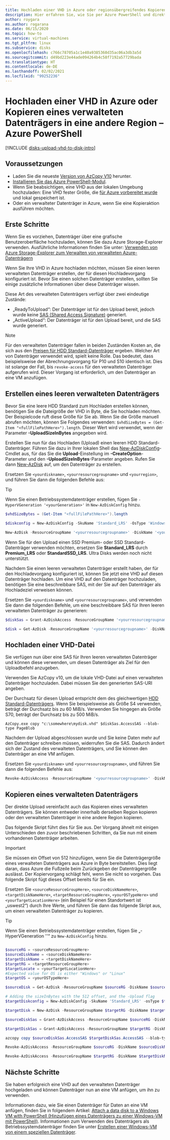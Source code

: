 ```yaml
---
title: Hochladen einer VHD in Azure oder regionsübergreifendes Kopieren eines Datenträgers – Azure PowerShell
description: Hier erfahren Sie, wie Sie per Azure PowerShell und direktem Upload eine VHD in einen verwalteten Azure-Datenträger hochladen und den verwalteten Datenträger regionsübergreifend kopieren.
author: roygara
ms.author: rogarana
ms.date: 06/15/2020
ms.topic: how-to
ms.service: virtual-machines
ms.tgt_pltfrm: linux
ms.subservice: disks
ms.openlocfilehash: c766c78705a1c1e40a9385360d35ac06a3db3a5d
ms.sourcegitcommit: d49bd223e44ade094264b4c58f7192a57729bada
ms.translationtype: HT
ms.contentlocale: de-DE
ms.lasthandoff: 02/02/2021
ms.locfileid: "99252236"
---
```

# <a name="upload-a-vhd-to-azure-or-copy-a-managed-disk-to-another-region---azure-powershell"></a>Hochladen einer VHD in Azure oder Kopieren eines verwalteten Datenträgers in eine andere Region – Azure PowerShell

[!INCLUDE [disks-upload-vhd-to-disk-intro](../../../includes/disks-upload-vhd-to-disk-intro.md)]

## <a name="prerequisites"></a>Voraussetzungen

- Laden Sie die neueste [Version von AzCopy V10](../../storage/common/storage-use-azcopy-v10.md#download-and-install-azcopy) herunter.
- [Installieren Sie das Azure PowerShell-Modul](/powershell/azure/install-Az-ps).
- Wenn Sie beabsichtigen, eine VHD aus der lokalen Umgebung hochzuladen: Eine VHD fester Größe, die [für Azure vorbereitet wurde](prepare-for-upload-vhd-image.md) und lokal gespeichert ist.
- Oder ein verwalteter Datenträger in Azure, wenn Sie eine Kopieraktion ausführen möchten.

## <a name="getting-started"></a>Erste Schritte

Wenn Sie es vorziehen, Datenträger über eine grafische Benutzeroberfläche hochzuladen, können Sie dazu Azure Storage-Explorer verwenden. Ausführliche Informationen finden Sie unter: [Verwenden von Azure Storage-Explorer zum Verwalten von verwalteten Azure-Datenträgern](../disks-use-storage-explorer-managed-disks.md)

Wenn Sie Ihre VHD in Azure hochladen möchten, müssen Sie einen leeren verwalteten Datenträger erstellen, der für diesen Hochladevorgang konfiguriert ist. Bevor Sie einen solchen Datenträger erstellen, sollten Sie einige zusätzliche Informationen über diese Datenträger wissen.

Diese Art des verwalteten Datenträgers verfügt über zwei eindeutige Zustände:

- „ReadyToUpload“: Der Datenträger ist für den Upload bereit, jedoch wurde keine [SAS (Shared Access Signature)](../../storage/common/storage-sas-overview.md) generiert.
- „ActiveUpload“: Der Datenträger ist für den Upload bereit, und die SAS wurde generiert.

> [!NOTE]
> Für den verwalteten Datenträger fallen in beiden Zuständen Kosten an, die sich aus den [Preisen für HDD Standard-Datenträger](https://azure.microsoft.com/pricing/details/managed-disks/) ergeben. Welcher Art von Datenträger verwendet wird, spielt keine Rolle. Das bedeutet, dass beispielsweise der Abrechnungsvorgang für P10 und S10 identisch ist. Dies ist solange der Fall, bis `revoke-access` für den verwalteten Datenträger aufgerufen wird. Dieser Vorgang ist erforderlich, um den Datenträger an eine VM anzufügen.

## <a name="create-an-empty-managed-disk"></a>Erstellen eines leeren verwalteten Datenträgers

Bevor Sie eine leere HDD Standard zum Hochladen erstellen können, benötigen Sie die Dateigröße der VHD in Byte, die Sie hochladen möchten. Der Beispielcode ruft diese Größe für Sie ab. Wenn Sie die Größe manuell abrufen möchten, können Sie Folgendes verwenden: `$vhdSizeBytes = (Get-Item "<fullFilePathHere>").length`. Dieser Wert wird verwendet, wenn der Parameter **-UploadSizeInBytes** angegeben wird.

Erstellen Sie nun für das Hochladen (Upload) einen leeren HDD Standard-Datenträger. Führen Sie dazu in Ihrer lokalen Shell das [New-AzDiskConfig](/powershell/module/az.compute/new-azdiskconfig)-Cmdlet aus, für das Sie die **Upload**-Einstellung im **-CreateOption**-Parameter und den **-UploadSizeInBytes**-Parameter angeben. Rufen Sie dann [New-AzDisk](/powershell/module/az.compute/new-azdisk) auf, um den Datenträger zu erstellen.

Ersetzen Sie `<yourdiskname>`, `<yourresourcegroupname>` und `<yourregion>`, und führen Sie dann die folgenden Befehle aus:

> [!TIP]
> Wenn Sie einen Betriebssystemdatenträger erstellen, fügen Sie `-HyperVGeneration '<yourGeneration>'` in `New-AzDiskConfig` hinzu.

```powershell
$vhdSizeBytes = (Get-Item "<fullFilePathHere>").length

$diskconfig = New-AzDiskConfig -SkuName 'Standard_LRS' -OsType 'Windows' -UploadSizeInBytes $vhdSizeBytes -Location '<yourregion>' -CreateOption 'Upload'

New-AzDisk -ResourceGroupName '<yourresourcegroupname>' -DiskName '<yourdiskname>' -Disk $diskconfig
```

Wenn Sie für den Upload einen SSD Premium- oder SSD Standard-Datenträger verwenden möchten, ersetzen Sie **Standard_LRS** durch **Premium_LRS** oder **StandardSSD_LRS**. Ultra Disks werden noch nicht unterstützt.

Nachdem Sie einen leeren verwalteten Datenträger erstellt haben, der für den Hochladevorgang konfiguriert ist, können Sie jetzt eine VHD auf diesen Datenträger hochladen. Um eine VHD auf den Datenträger hochzuladen, benötigen Sie eine beschreibbare SAS, mit der Sie auf den Datenträger als Hochladeziel verweisen können.

Ersetzen Sie `<yourdiskname>` und `<yourresourcegroupname>`, und verwenden Sie dann die folgenden Befehle, um eine beschreibbare SAS für Ihren leeren verwalteten Datenträger zu generieren:

```powershell
$diskSas = Grant-AzDiskAccess -ResourceGroupName '<yourresourcegroupname>' -DiskName '<yourdiskname>' -DurationInSecond 86400 -Access 'Write'

$disk = Get-AzDisk -ResourceGroupName '<yourresourcegroupname>' -DiskName '<yourdiskname>'
```

## <a name="upload-a-vhd"></a>Hochladen einer VHD-Datei

Sie verfügen nun über eine SAS für Ihren leeren verwalteten Datenträger und können diese verwenden, um diesen Datenträger als Ziel für den Uploadbefehl anzugeben.

Verwenden Sie AzCopy v10, um die lokale VHD-Datei auf einen verwalteten Datenträger hochzuladen. Dabei müssen Sie den generierten SAS-URI angeben.

Der Durchsatz für diesen Upload entspricht dem des gleichwertigen [HDD Standard-Datenträgers](../disks-types.md#standard-hdd). Wenn Sie beispielsweise als Größe S4 verwenden, beträgt der Durchsatz bis zu 60 MiB/s. Verwenden Sie hingegen als Größe S70, beträgt der Durchsatz bis zu 500 MiB/s.

```
AzCopy.exe copy "c:\somewhere\mydisk.vhd" $diskSas.AccessSAS --blob-type PageBlob
```

Nachdem der Upload abgeschlossen wurde und Sie keine Daten mehr auf den Datenträger schreiben müssen, widerrufen Sie die SAS. Dadurch ändert sich der Zustand des verwalteten Datenträgers, und Sie können den Datenträger an eine VM anfügen.

Ersetzen Sie `<yourdiskname>` und `<yourresourcegroupname>`, und führen Sie dann die folgenden Befehle aus:

```powershell
Revoke-AzDiskAccess -ResourceGroupName '<yourresourcegroupname>' -DiskName '<yourdiskname>'
```

## <a name="copy-a-managed-disk"></a>Kopieren eines verwalteten Datenträgers

Der direkte Upload vereinfacht auch das Kopieren eines verwalteten Datenträgers. Sie können entweder innerhalb derselben Region kopieren oder den verwalteten Datenträger in eine andere Region kopieren.

Das folgende Skript führt dies für Sie aus. Der Vorgang ähnelt mit einigen Unterschieden den zuvor beschriebenen Schritten, da Sie nun mit einem vorhandenen Datenträger arbeiten.

> [!IMPORTANT]
> Sie müssen ein Offset von 512 hinzufügen, wenn Sie die Datenträgergröße eines verwalteten Datenträgers aus Azure in Byte bereitstellen. Dies liegt daran, dass Azure die Fußzeile beim Zurückgeben der Datenträgergröße auslässt. Der Kopiervorgang schlägt fehl, wenn Sie nicht so vorgehen. Das folgende Skript fügt dieses Offset bereits für Sie ein.

Ersetzen Sie `<sourceResourceGroupHere>`, `<sourceDiskNameHere>`, `<targetDiskNameHere>`, `<targetResourceGroupHere>`, `<yourOSTypeHere>` und `<yourTargetLocationHere>` (ein Beispiel für einen Standortwert ist „uswest2“) durch Ihre Werte, und führen Sie dann das folgende Skript aus, um einen verwalteten Datenträger zu kopieren.

> [!TIP]
> Wenn Sie einen Betriebssystemdatenträger erstellen, fügen Sie „-HyperVGeneration '<yourGeneration>'“ zu `New-AzDiskConfig` hinzu.

```powershell

$sourceRG = <sourceResourceGroupHere>
$sourceDiskName = <sourceDiskNameHere>
$targetDiskName = <targetDiskNameHere>
$targetRG = <targetResourceGroupHere>
$targetLocate = <yourTargetLocationHere>
#Expected value for OS is either "Windows" or "Linux"
$targetOS = <yourOSTypeHere>

$sourceDisk = Get-AzDisk -ResourceGroupName $sourceRG -DiskName $sourceDiskName

# Adding the sizeInBytes with the 512 offset, and the -Upload flag
$targetDiskconfig = New-AzDiskConfig -SkuName 'Standard_LRS' -osType $targetOS -UploadSizeInBytes $($sourceDisk.DiskSizeBytes+512) -Location $targetLocate -CreateOption 'Upload'

$targetDisk = New-AzDisk -ResourceGroupName $targetRG -DiskName $targetDiskName -Disk $targetDiskconfig

$sourceDiskSas = Grant-AzDiskAccess -ResourceGroupName $sourceRG -DiskName $sourceDiskName -DurationInSecond 86400 -Access 'Read'

$targetDiskSas = Grant-AzDiskAccess -ResourceGroupName $targetRG -DiskName $targetDiskName -DurationInSecond 86400 -Access 'Write'

azcopy copy $sourceDiskSas.AccessSAS $targetDiskSas.AccessSAS --blob-type PageBlob

Revoke-AzDiskAccess -ResourceGroupName $sourceRG -DiskName $sourceDiskName

Revoke-AzDiskAccess -ResourceGroupName $targetRG -DiskName $targetDiskName 
```

## <a name="next-steps"></a>Nächste Schritte

Sie haben erfolgreich eine VHD auf den verwalteten Datenträger hochgeladen und können Datenträger nun an eine VM anfügen, um ihn zu verwenden.

Informationen dazu, wie Sie einen Datenträger für Daten an eine VM anfügen, finden Sie in folgendem Artikel: [Attach a data disk to a Windows VM with PowerShell (Hinzufügen eines Datenträgers zu einer Windows-VM mit PowerShell)](attach-disk-ps.md). Informationen zum Verwenden des Datenträgers als Betriebssystemdatenträger finden Sie unter [Erstellen einer Windows-VM von einem speziellen Datenträger](create-vm-specialized.md#create-the-new-vm).
